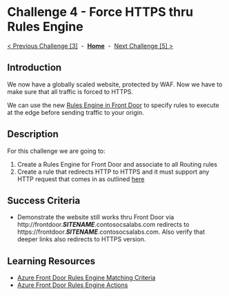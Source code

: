 # Challenge 4 - Force HTTPS thru Rules Engine

[< Previous Challenge [3]](./Challenge03.md)&nbsp;&nbsp;-&nbsp;&nbsp;**[Home](../README.md)**&nbsp;&nbsp;-&nbsp;&nbsp;[Next Challenge [5] >](./Challenge06.md)

## Introduction

We now have a globally scaled website, protected by WAF. Now we have to make sure that all traffic is forced to HTTPS.  

We can use the new [Rules Engine in Front Door](https://docs.microsoft.com/en-us/azure/frontdoor/front-door-rules-engine) to specify rules to execute at the edge before sending traffic to your origin.  

## Description

For this challenge we are going to:
1. Create a Rules Engine for Front Door and associate to all Routing rules
2. Create a rule that redirects HTTP to HTTPS and it must support any HTTP request that comes in as outlined [here](https://learn.microsoft.com/en-us/azure/frontdoor/front-door-how-to-redirect-https)

## Success Criteria

- Demonstrate the website still works thru Front Door via http://frontdoor.***SITENAME***.contosocsalabs.com redirects to https://frontdoor.***SITENAME***.contosocsalabs.com.  Also verify that deeper links also redirects to HTTPS version.

## Learning Resources

- [Azure Front Door Rules Engine Matching Criteria](https://docs.microsoft.com/en-us/azure/frontdoor/front-door-rules-engine-match-conditions)
- [Azure Front Door Rules Engine Actions](https://docs.microsoft.com/en-us/azure/frontdoor/front-door-rules-engine-actions)


